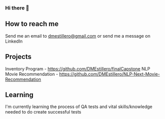 ### Hi there 👋

## How to reach me 
Send me an email to dmestillero@gmail.com or send me a message on LinkedIn

## Projects
Inventory Program - https://github.com/DMEstillero/finalCapstone
NLP Movie Recommendation - https://github.com/DMEstillero/NLP-Next-Movie-Recommendation

## Learning
I'm currently learning the process of QA tests and vital skills/knowledge needed to do create successful tests 
